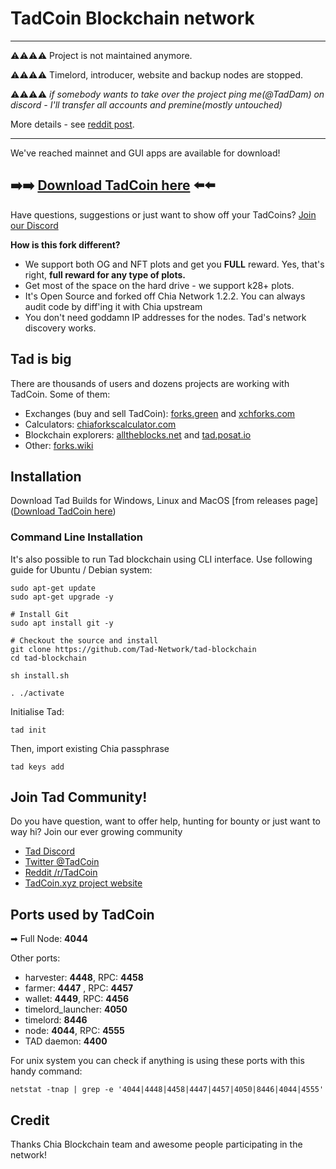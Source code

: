 # TadCoin Blockchain network

-------------------

⚠️⚠️⚠️⚠️ Project is not maintained anymore.

⚠️⚠️⚠️⚠️ Timelord, introducer, website and backup nodes are stopped.

⚠️⚠️⚠️⚠️ _if somebody wants to take over the project ping me(@TadDam) on discord - I'll transfer all accounts and premine(mostly untouched)_

More details - see [reddit post](https://www.reddit.com/r/TadCoin/comments/thk2co/goodbye_all/).

-------------------


We've reached mainnet and GUI apps are available for download! 
## :arrow_right::arrow_right: [Download TadCoin here](https://github.com/Tad-Network/tad-blockchain/releases) :arrow_left::arrow_left:

Have questions, suggestions or just want to show off your TadCoins? [Join our Discord](https://discord.gg/mwZF9DX544)

**How is this fork different?**

* We support both OG and NFT plots and get you **FULL** reward. Yes, that's right, **full reward for any type of plots.**
* Get most of the space on the hard drive - we support k28+ plots.  
* It's Open Source and forked off Chia Network 1.2.2. You can always audit code by diff'ing it with Chia upstream
* You don't need goddamn IP addresses for the nodes. Tad's network discovery works.
     
## Tad is big

There are thousands of users and dozens projects are working with TadCoin. Some of them:

* Exchanges (buy and sell TadCoin): [forks.green](https://www.forks.green/) and [xchforks.com](https://xchforks.com/tad/)   
* Calculators: [chiaforkscalculator.com](https://chiaforkscalculator.com/tad)
* Blockchain explorers: [alltheblocks.net](https://alltheblocks.net/tad/) and [tad.posat.io](https://tad.posat.io/)
* Other: [forks.wiki](https://forum.forks.wiki/pages/tad/)

## Installation

Download Tad Builds for Windows, Linux and MacOS [from releases page]([Download TadCoin here](https://github.com/Tad-Network/tad-blockchain/releases))

### Command Line Installation

It's also possible to run Tad blockchain using CLI interface. Use following guide for Ubuntu / Debian system:

```shell
sudo apt-get update
sudo apt-get upgrade -y

# Install Git
sudo apt install git -y

# Checkout the source and install
git clone https://github.com/Tad-Network/tad-blockchain
cd tad-blockchain

sh install.sh

. ./activate
```

Initialise Tad:
```shell
tad init
```

Then, import existing Chia passphrase
```shell
tad keys add
```

## Join Tad Community!
   
Do you have question, want to offer help, hunting for bounty or just want to way hi? Join our ever growing community

* [Tad Discord](https://discord.gg/mwZF9DX544)
* [Twitter @TadCoin](https://twitter.com/TadCoin)
* [Reddit /r/TadCoin](https://www.reddit.com/r/TadCoin/)
* [TadCoin.xyz project website](https://tadcoin.xyz/)

                                                        
## Ports used by TadCoin

➡ Full Node: **4044** 

Other ports: 
- harvester: **4448**, RPC: **4458**
- farmer: **4447** , RPC: **4457**
- wallet: **4449**, RPC: **4456**
- timelord_launcher: **4050**
- timelord: **8446**
- node: **4044**, RPC: **4555**
- TAD daemon: **4400**

For unix system you can check if anything is using these ports with this handy command:
```
netstat -tnap | grep -e '4044|4448|4458|4447|4457|4050|8446|4044|4555'
```
                                                              
## Credit

Thanks Chia Blockchain team and awesome people participating in the network!
